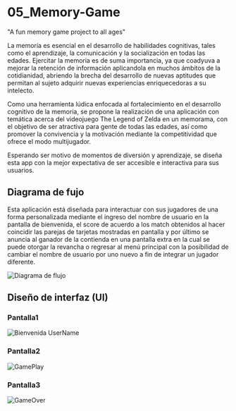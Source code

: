 # 05_Memory-Game

"A fun memory game project to all ages"

La memoría es esencial en el desarrollo de habilidades cognitivas, tales como el aprendizaje, la comunicación y la socialización en todas las edades. Ejercitar la memoria es de suma importancia, ya que coadyuva a mejorar la retención de información aplicandola en muchos ámbitos de la cotidianidad, abriendo la brecha del desarrollo de nuevas aptitudes que permitan al sujeto adquirir nuevas experiencias enriquecedoras a su intelecto.

Como una herramienta lúdica enfocada al fortalecimiento en el desarrollo cognitivo de la memoria, se propone la realización de una aplicación con temática acerca del videojuego The Legend of Zelda en un memorama, con el objetivo de ser atractiva para gente de todas las edades, así como promover la convivencia y la motivación mediante la competitividad que ofrece el modo multijugador.

Esperando ser motivo de momentos de diversión y aprendizaje, se diseña esta app con la mejor expectativa de ser accesible e interactiva para sus usuarios.

## Diagrama de fujo

Esta aplicación está diseñada para interactuar con sus jugadores de una forma personalizada mediante el ingreso del nombre de usuario en la pantalla de bienvenida, el score de acuerdo a los match obtenidos al hacer coincidir las parejas de tarjetas mostradas en pantalla y por último se anuncia al ganador de la contienda en una pantalla extra en la cual se puede otorgar la revancha o regresar al menú principal con la posibilidad de cambiar el nombre de usuario por uno nuevo a fin de integrar un jugador diferente.

![Diagrama de flujo](assets\DiagramaDeFlujo.jpeg)

## Diseño de interfaz (UI)

### Pantalla1

![Bienvenida UserName](assets\Pantalla-1ReadyForThis.jpg)

### Pantalla2

![GamePlay](assets\Pantalla-2Gameplay.jpg)

### Pantalla3

![GameOver](assets\Pantalla-3Winner.jpg)
